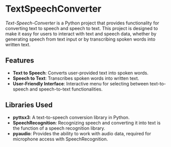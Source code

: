 # TextSpeechConverter

*Text-Speech-Converter* is a Python project that provides functionality for converting text to speech and speech to text. This project is designed to make it easy for users to interact with text and speech data, whether by generating speech from text input or by transcribing spoken words into written text.

## Features

- **Text to Speech**: Converts user-provided text into spoken words.
- **Speech to Text**: Transcribes spoken words into written text.
- **User-Friendly Interface**: Interactive menu for selecting between text-to-speech and speech-to-text functionalities.

## Libraries Used

- **pyttsx3**: A text-to-speech conversion library in Python.
- **SpeechRecognition**: Recognizing speech and converting it into text is the function of a speech recognition library.
- **pyaudio**: Provides the ability to work with audio data, required for microphone access with SpeechRecognition.
